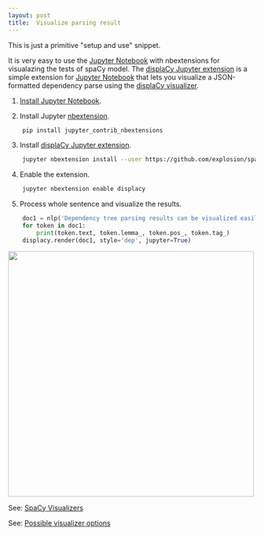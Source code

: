 ```yaml
---
layout: post
title:  Visualize parsing result
---
```

This is just a primitive "setup and use" snippet.


It is very easy to use the [Jupyter Notebook](http://jupyter.org/) with nbextensions for visualazing the tests of spaCy model. 
The [displaCy Jupyter extension](https://github.com/explosion/spacy-dev-resources/tree/master/jupyter-displacy) is a 
simple extension for [Jupyter Notebook](http://jupyter.org/) that lets you visualize a JSON-formatted dependency 
parse using the [displaCy visualizer](https://demos.explosion.ai/displacy/).

1. [Install Jupyter Notebook](http://jupyter.org/install).

2. Install Jupyter [nbextension](https://github.com/ipython-contrib/jupyter_contrib_nbextensions).
```bash
    pip install jupyter_contrib_nbextensions
```

3. Install [displaCy Jupyter extension](https://github.com/explosion/spacy-dev-resources/tree/master/jupyter-displacy).
```bash
    jupyter nbextension install --user https://github.com/explosion/spacy-dev-resources/tree/master/jupyter-displacy
```

4. Enable the extension.
```bash
    jupyter nbextension enable displacy
```

5. Process whole sentence and visualize the results.
```python
    doc1 = nlp('Dependency tree parsing results can be visualized easily in a notebook.')
    for token in doc1:
        print(token.text, token.lemma_, token.pos_, token.tag_)
    displacy.render(doc1, style='dep', jupyter=True)
```

<!-- ![alt text](../media/images/parsing_results.svg) -->
<img src="http://blog.ai-labs.org/media/images/parsing_results.svg" width="500">

See: [SpaCy Visualizers](https://spacy.io/usage/visualizers)

See: [Possible visualizer options](https://spacy.io/api/top-level#displacy_options)